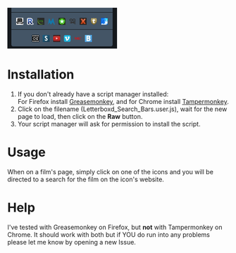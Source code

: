 ![screenshot](screen.png)

# Installation

1. If you don't already have a script manager installed:   
For Firefox install [Greasemonkey](https://addons.mozilla.org/firefox/addon/greasemonkey/), and for Chrome install [Tampermonkey](https://chrome.google.com/webstore/detail/tampermonkey/dhdgffkkebhmkfjojejmpbldmpobfkfo). 
2. Click on the filename (Letterboxd_Search_Bars.user.js), wait for the new page to load, then click on the **Raw** button.
3. Your script manager will ask for permission to install the script.

# Usage

When on a film's page, simply click on one of the icons and you will be directed to a search for the film on the icon's website.


# Help

I've tested with Greasemonkey on Firefox, but **not** with Tampermonkey on Chrome. It should work with both but if YOU do run into any problems please let me know by opening a new Issue.
